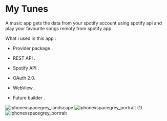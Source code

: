 # My Tunes

A music app gets the data from your spotify account using spotify api and play your favourite songs remoty from spotify app.

What i used in this app : 

- Provider package .

- REST API .

- Spotify API .

- OAuth 2.0.

- WebView .

- Future builder .

![iphonexspacegrey_landscape](https://user-images.githubusercontent.com/56844663/94263052-c400f200-ff34-11ea-8825-061d7cf8a937.png)
![iphonexspacegrey_portrait (1)](https://user-images.githubusercontent.com/56844663/94263056-c5321f00-ff34-11ea-8c49-494056d41095.png)
![iphonexspacegrey_portrait](https://user-images.githubusercontent.com/56844663/94263059-c6634c00-ff34-11ea-9de0-46bf18f6f155.png)

